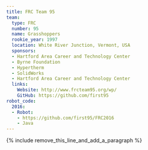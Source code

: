 ```yaml
---
title: FRC Team 95
team:
  type: FRC
  number: 95
  name: Grasshoppers
  rookie_year: 1997
  location: White River Junction, Vermont, USA
  sponsors:
  - Hartford Area Career and Technology Center
  - Byrne Foundation
  - Hypertherm
  - SolidWorks
  - Hartford Area Career and Technology Center
  links:
    Website: http://www.frcteam95.org/wp/
    GitHub: https://github.com/first95
robot_code:
  2016:
  - Robot:
    - https://github.com/first95/FRC2016
    - Java
---
```


{% include remove_this_line_and_add_a_paragraph %}